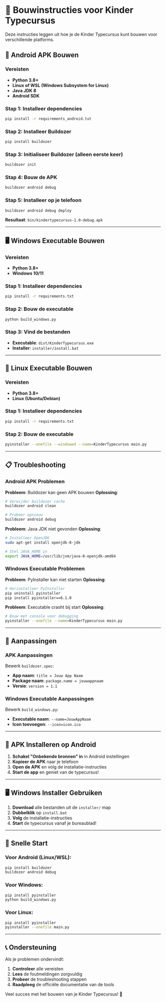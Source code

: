 # 🚀 Bouwinstructies voor Kinder Typecursus

Deze instructies leggen uit hoe je de Kinder Typecursus kunt bouwen voor verschillende platforms.

## 📱 Android APK Bouwen

### Vereisten
- **Python 3.8+**
- **Linux of WSL (Windows Subsystem for Linux)**
- **Java JDK 8**
- **Android SDK**

### Stap 1: Installeer dependencies
```bash
pip install -r requirements_android.txt
```

### Stap 2: Installeer Buildozer
```bash
pip install buildozer
```

### Stap 3: Initialiseer Buildozer (alleen eerste keer)
```bash
buildozer init
```

### Stap 4: Bouw de APK
```bash
buildozer android debug
```

### Stap 5: Installeer op je telefoon
```bash
buildozer android debug deploy
```

**Resultaat**: `bin/kindertypecursus-1.0-debug.apk`

---

## 🖥️ Windows Executable Bouwen

### Vereisten
- **Python 3.8+**
- **Windows 10/11**

### Stap 1: Installeer dependencies
```bash
pip install -r requirements.txt
```

### Stap 2: Bouw de executable
```bash
python build_windows.py
```

### Stap 3: Vind de bestanden
- **Executable**: `dist/KinderTypecursus.exe`
- **Installer**: `installer/install.bat`

---

## 🐧 Linux Executable Bouwen

### Vereisten
- **Python 3.8+**
- **Linux (Ubuntu/Debian)**

### Stap 1: Installeer dependencies
```bash
pip install -r requirements.txt
```

### Stap 2: Bouw de executable
```bash
pyinstaller --onefile --windowed --name=KinderTypecursus main.py
```

---

## 📋 Troubleshooting

### Android APK Problemen

**Probleem**: Buildozer kan geen APK bouwen
**Oplossing**: 
```bash
# Verwijder buildozer cache
buildozer android clean

# Probeer opnieuw
buildozer android debug
```

**Probleem**: Java JDK niet gevonden
**Oplossing**:
```bash
# Installeer OpenJDK
sudo apt-get install openjdk-8-jdk

# Stel JAVA_HOME in
export JAVA_HOME=/usr/lib/jvm/java-8-openjdk-amd64
```

### Windows Executable Problemen

**Probleem**: PyInstaller kan niet starten
**Oplossing**:
```bash
# Herinstalleer PyInstaller
pip uninstall pyinstaller
pip install pyinstaller==6.1.0
```

**Probleem**: Executable crasht bij start
**Oplossing**:
```bash
# Bouw met console voor debugging
pyinstaller --onefile --name=KinderTypecursus main.py
```

---

## 🔧 Aanpassingen

### APK Aanpassingen
Bewerk `buildozer.spec`:
- **App naam**: `title = Jouw App Naam`
- **Package naam**: `package.name = jouwappnaam`
- **Versie**: `version = 1.1`

### Windows Executable Aanpassingen
Bewerk `build_windows.py`:
- **Executable naam**: `--name=JouwAppNaam`
- **Icon toevoegen**: `--icon=icon.ico`

---

## 📱 APK Installeren op Android

1. **Schakel "Onbekende bronnen" in** in Android instellingen
2. **Kopieer de APK** naar je telefoon
3. **Open de APK** en volg de installatie-instructies
4. **Start de app** en geniet van de typecursus!

---

## 🖥️ Windows Installer Gebruiken

1. **Download** alle bestanden uit de `installer/` map
2. **Dubbelklik** op `install.bat`
3. **Volg** de installatie-instructies
4. **Start** de typecursus vanaf je bureaublad!

---

## 🎯 Snelle Start

### Voor Android (Linux/WSL):
```bash
pip install buildozer
buildozer android debug
```

### Voor Windows:
```bash
pip install pyinstaller
python build_windows.py
```

### Voor Linux:
```bash
pip install pyinstaller
pyinstaller --onefile main.py
```

---

## 📞 Ondersteuning

Als je problemen ondervindt:
1. **Controleer** alle vereisten
2. **Lees** de foutmeldingen zorgvuldig
3. **Probeer** de troubleshooting stappen
4. **Raadpleeg** de officiële documentatie van de tools

Veel succes met het bouwen van je Kinder Typecursus! 🎉